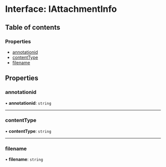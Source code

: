 # Interface: IAttachmentInfo

## Table of contents

### Properties

-   [annotationid](IAttachmentInfo.md#annotationid)
-   [contentType](IAttachmentInfo.md#contenttype)
-   [filename](IAttachmentInfo.md#filename)

## Properties

### annotationid

• **annotationid**: `string`



---

### contentType

• **contentType**: `string`



---

### filename

• **filename**: `string`


